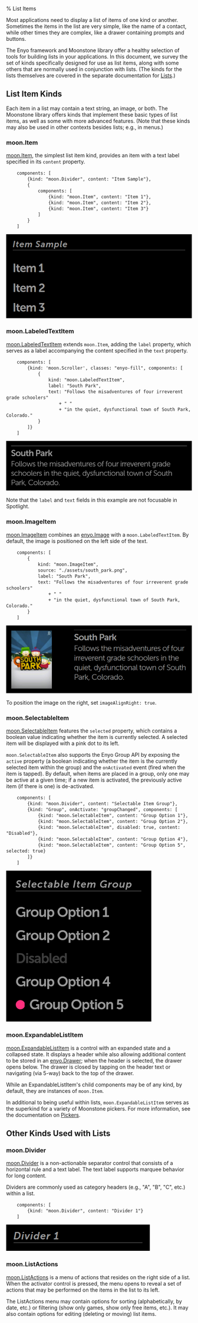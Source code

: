 % List Items

Most applications need to display a list of items of one kind or another.
Sometimes the items in the list are very simple, like the name of a contact,
while other times they are complex, like a drawer containing prompts and
buttons.

The Enyo framework and Moonstone library offer a healthy selection of tools for
building lists in your applications.  In this document, we survey the set of
kinds specifically designed for use as list items, along with some others that
are normally used in conjunction with lists. (The kinds for the lists themselves
are covered in the separate documentation for [Lists](../layout/lists.html).)

## List Item Kinds

Each item in a list may contain a text string, an image, or both.  The Moonstone
library offers kinds that implement these basic types of list items, as well as
some with more advanced features.  (Note that these kinds may also be used in
other contexts besides lists; e.g., in menus.)

### moon.Item

[moon.Item](../../api.html#moon.Item), the simplest list item kind, provides an
item with a text label specified in its `content` property.

        components: [
            {kind: "moon.Divider", content: "Item Sample"},
            {
                components: [
                    {kind: "moon.Item", content: "Item 1"},
                    {kind: "moon.Item", content: "Item 2"},
                    {kind: "moon.Item", content: "Item 3"}
                ]
            }
        ]

![_moon.Item_](../../assets/item.png)

### moon.LabeledTextItem

[moon.LabeledTextItem](../../api.html#moon.LabeledTextItem) extends `moon.Item`,
adding the `label` property, which serves as a label accompanying the content
specified in the `text` property.

        components: [
            {kind: 'moon.Scroller', classes: "enyo-fill", components: [
                {
                    kind: "moon.LabeledTextItem",
                    label: "South Park",
                    text: "Follows the misadventures of four irreverent grade schoolers"
                        + " "
                        + "in the quiet, dysfunctional town of South Park, Colorado."
                }
            ]}
        ]

![_moon.LabeledTextItem_](../../assets/labeled-text-item.png)

Note that the `label` and `text` fields in this example are not focusable in
Spotlight.

### moon.ImageItem

[moon.ImageItem](../../api.html#moon.ImageItem) combines an
[enyo.Image](../../api.html#enyo.Image) with a `moon.LabeledTextItem`.  By
default, the image is positioned on the left side of the text.

        components: [
            {
                kind: "moon.ImageItem",
                source: "./assets/south_park.png",
                label: "South Park",
                text: "Follows the misadventures of four irreverent grade schoolers"
                    + " "
                    + "in the quiet, dysfunctional town of South Park, Colorado."
            }
        ]

![_moon.ImageItem_](../../assets/image-item.png)

To position the image on the right, set `imageAlignRight: true`.

### moon.SelectableItem

[moon.SelectableItem](../../api.html#moon.SelectableItem) features the
`selected` property, which contains a boolean value indicating whether the item
is currently selected.  A selected item will be displayed with a pink dot to its
left.

`moon.SelectableItem` also supports the Enyo Group API by exposing the `active`
property (a boolean indicating whether the item is the currently selected item
within the group) and the `onActivated` event (fired when the item is tapped).
By default, when items are placed in a group, only one may be active at a given
time; if a new item is activated, the previously active item (if there is one)
is de-activated.

        components: [
            {kind: "moon.Divider", content: "Selectable Item Group"},
            {kind: "Group", onActivate: "groupChanged", components: [
                {kind: "moon.SelectableItem", content: "Group Option 1"},
                {kind: "moon.SelectableItem", content: "Group Option 2"},
                {kind: "moon.SelectableItem", disabled: true, content: "Disabled"},
                {kind: "moon.SelectableItem", content: "Group Option 4"},
                {kind: "moon.SelectableItem", content: "Group Option 5", selected: true}
            ]}
        ]

![_Selectable Items_](../../assets/selectable-items.png)

### moon.ExpandableListItem

[moon.ExpandableListItem](../../api.html#moon.ExpandableListItem) is a control
with an expanded state and a collapsed state.  It displays a header while also
allowing additional content to be stored in an
[enyo.Drawer](../../api.html#enyo.Drawer); when the header is selected, the
drawer opens below.  The drawer is closed by tapping on the header text or
navigating (via 5-way) back to the top of the drawer.

While an ExpandableListItem's child components may be of any kind, by default,
they are instances of `moon.Item`.

In additional to being useful within lists, `moon.ExpandableListItem` serves as
the superkind for a variety of Moonstone pickers.  For more information, see the
documentation on [Pickers](pickers.html).

## Other Kinds Used with Lists

### moon.Divider

[moon.Divider](../../api.html#moon.Divider) is a non-actionable separator
control that consists of a horizontal rule and a text label.  The text label
supports marquee behavior for long content.

Dividers are commonly used as category headers (e.g., "A", "B", "C", etc.)
within a list.

        components: [
            {kind: "moon.Divider", content: "Divider 1"}
        ]

![_moon.Divider_](../../assets/divider.png)

### moon.ListActions

[moon.ListActions](../../api.html#moon.ListActions) is a menu of actions that
resides on the right side of a list.  When the activator control is pressed, the
menu opens to reveal a set of actions that may be performed on the items in the
list to its left.

The ListActions menu may contain options for sorting (alphabetically, by date,
etc.) or filtering (show only games, show only free items, etc.).  It may also
contain options for editing (deleting or moving) list items.
